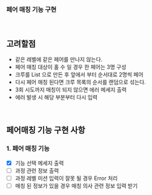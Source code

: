 ### 페어 매칭 기능 구현

<br/>

## 고려할점
- 같은 레벨에 같은 페어를 만나지 않는다.
- 페어 매칭 대상이 홀 수 일 경우 한 페어는 3명 구성
- 크루를 List<string> 으로 만든 후 앞에서 부터 순서대로 2명씩 페어
- 다시 페어 매칭 된다면 크루 목록의 순서를 랜덤으로 섞는다.
- 3회 시도까지 매칭이 되지 않으면 에러 메세지 출력
- 에러 발생 시 해당 부분부터 다시 입력

<br>

## 페어매칭 기능 구현 사항
### 1. 페어 매칭 기능
- [X] 기능 선택 메세지 출력
- [ ] 과정 관련 정보 출력
- [ ] 과정 레벨 미션 입력이 잘못 될 경우 Error 처리
- [ ] 매칭 된 정보가 있을 경우 매칭 의사 관련 정보 입력 받기
